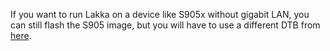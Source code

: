 If you want to run Lakka on a device like S905x without gigabit LAN, you can still flash the S905 image, but you will have to use a different DTB from [here](https://sx05.eu/s905/8.2/device_trees/S905X/).